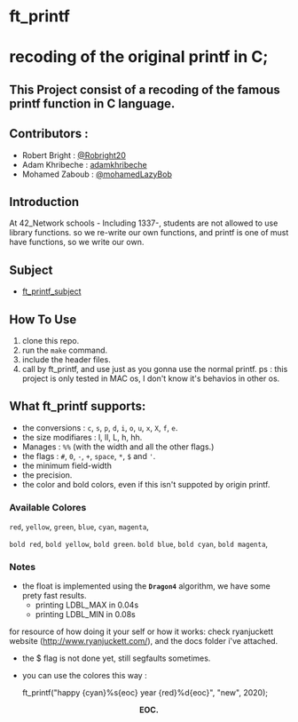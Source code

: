 # ft_printf

# recoding of the original printf in C;

This Project consist of a recoding of the famous printf function in C language.
----

## Contributors :
+ Robert Bright : [@Robright20](https://github.com/Robright20)
+ Adam Khribeche : [adamkhribeche](https://github.com/adamkhribeche) 
+ Mohamed Zaboub : [@mohamedLazyBob](https://github.com/mohamedLazyBob)

## Introduction
At 42_Network schools - Including 1337-, students are not allowed to use library functions.
so we re-write our own functions, and printf is one of must have functions, so we write our own.

## Subject
+ [ft_printf_subject](/ft_printf.en.pdf)

## How To Use
1. clone this repo.
2. run the `make` command.
3. include the header files.
4. call by ft_printf, and use just as you gonna use the normal printf.
ps : this project is only tested in MAC os, I don't know it's behavios in other os.

## What ft_printf supports:
- the conversions : `c`, `s`, `p`, `d`, `i`, `o`, `u`, `x`, `X`, `f`, `e`.
- the size modifiares : l, ll, L, h, hh.
- Manages : `%%` (with the width and all the other flags.)
- the flags :  `#`, `0`, `-`, `+`, `space`, `*`, `$` and `'`.
- the minimum field-width
- the precision.
- the color and bold colors, even if this isn't suppoted by origin printf.

### Available Colores 
`red`,			`yellow`,		`green`,
`blue`,			`cyan`,			`magenta`,

`bold red`,		`bold yellow`,	`bold green`.
`bold blue`,	`bold cyan`,	`bold magenta`,

### Notes
- the float is implemented using the **``Dragon4``** algorithm, we have some prety fast results.
	- printing LDBL_MAX in 0.04s
	- printing LDBL_MIN in 0.08s

for resource of how doing it your self or how it works:
check ryanjuckett website (http://www.ryanjuckett.com/), and the docs folder i've attached.

- the $ flag is not done yet, still segfaults sometimes.
- you can use the colores this way :

	ft_printf("happy {cyan}%s{eoc} year {red}%d{eoc}", "new", 2020);

<p align="center"><b> EOC. </b></p>
